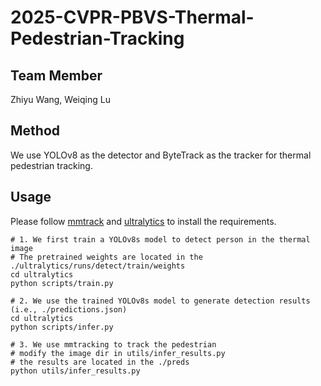 # 2025-CVPR-PBVS-Thermal-Pedestrian-Tracking

## Team Member

Zhiyu Wang, Weiqing Lu

## Method

We use YOLOv8 as the detector and ByteTrack as the tracker for thermal pedestrian tracking.

## Usage

Please follow [mmtrack](https://github.com/open-mmlab/mmtracking/blob/master/docs/en/install.md) and [ultralytics](https://github.com/ultralytics/ultralytics) to install the requirements.

```
# 1. We first train a YOLOv8s model to detect person in the thermal image
# The pretrained weights are located in the ./ultralytics/runs/detect/train/weights
cd ultralytics
python scripts/train.py

# 2. We use the trained YOLOv8s model to generate detection results (i.e., ./predictions.json)
cd ultralytics
python scripts/infer.py

# 3. We use mmtracking to track the pedestrian
# modify the image dir in utils/infer_results.py
# the results are located in the ./preds
python utils/infer_results.py

```

